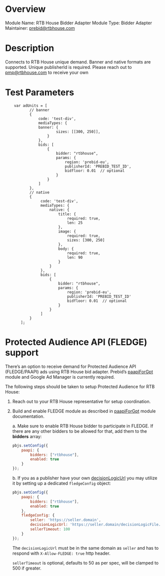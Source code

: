 # Overview

Module Name: RTB House Bidder Adapter
Module Type: Bidder Adapter
Maintainer: prebid@rtbhouse.com

# Description

Connects to RTB House unique demand.
Banner and native formats are supported.
Unique publisherId is required. 
Please reach out to pmp@rtbhouse.com to receive your own

# Test Parameters
```
    var adUnits = [
           // banner
           {
               code: 'test-div',
               mediaTypes: {
	           banner: {
                       sizes: [[300, 250]],
                   }
               },
               bids: [
                   {
                       bidder: "rtbhouse",
                       params: {
                           region: 'prebid-eu',
                           publisherId: 'PREBID_TEST_ID',
                           bidfloor: 0.01  // optional
                       }
                   }
               ]
           },
           // native
           {
                code: 'test-div',
                mediaTypes: {
                    native: {
                        title: {
                            required: true,
                            len: 25
                        },
                        image: {
                            required: true,
                            sizes: [300, 250]
                        },
                        body: {
                            required: true,
                            len: 90
                        }
                    }
                },
                bids: [
                    {
                        bidder: "rtbhouse",
                        params: {
                            region: 'prebid-eu',
                            publisherId: 'PREBID_TEST_ID'
                            bidfloor: 0.01  // optional
                        }
                    }
                ]
           }
       ];
```

# Protected Audience API (FLEDGE) support
There’s an option to receive demand for Protected Audience API (FLEDGE/PAAPI) 
ads using RTB House bid adapter. 
Prebid’s [paapiForGpt](https://docs.prebid.org/dev-docs/modules/paapiForGpt.html) 
module and Google Ad Manager is currently required.

The following steps should be taken to setup Protected Audience for RTB House:

1. Reach out to your RTB House representative for setup coordination.

2. Build and enable FLEDGE module as described in 
[paapiForGpt](https://docs.prebid.org/dev-docs/modules/paapiForGpt.html) 
module documentation.

    a. Make sure to enable RTB House bidder to participate in FLEDGE. If there are any other bidders to be allowed for that, add them to the **bidders** array:
    ```javascript
    pbjs.setConfig({
        paapi: {
            bidders: ["rtbhouse"],
            enabled: true
        }
    });
    ```

    b. If you as a publisher have your own [decisionLogicUrl](https://github.com/WICG/turtledove/blob/main/FLEDGE.md#21-initiating-an-on-device-auction)
    you may utilize it by setting up a dedicated `fledgeConfig` object:
    ```javascript
    pbjs.setConfig({
        paapi: {
            bidders: ["rtbhouse"],
            enabled: true
        },
        fledgeConfig: {
            seller: 'https://seller.domain',
            decisionLogicUrl: 'https://seller.domain/decisionLogicFile.js',
            sellerTimeout: 100
        }
    });
    ```
    The `decisionLogicUrl` must be in the same domain as `seller` and has to respond with `X-Allow-FLEDGE: true` http header.

    `sellerTimeout` is optional, defaults to 50 as per spec, will be clamped to 500 if greater.
